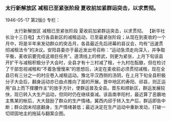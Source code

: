 ### 太行新解放区  减租已至紧张阶段  夏收前加紧群运突击，以求贯彻。

1946-05-17
第2版()
专栏：

　　太行新解放区
    减租已至紧张阶段
    夏收前加紧群运突击，以求贯彻。
    【新华社长治十三日电】太行各县新区的减租运动，已至最紧张阶段；从现在到麦收的一个月中，将是半年来发动群众的突击月，各县最近先后闭幕的县议会，均有“迅速贯彻减租法令”的决议。安阳县委亦于最近发出号召称：“运动急须走向深入，并争取平衡，麦收前要完成这艰巨任务”。道清线上的修武，则更为紧张，上月下旬该县开扩干与减租积极分子大会时，全县才有十三村减了租，十九村在酝酿，但在检讨了干部忽视减租和“不着急慢慢来”的思想后，决定在麦收前必须贯彻减租，现在全县已有三分之一的村庄卷入减租运动。豫北平汉西侧的汤阴，在上月下旬全县积极分子大会后，翻身运动亦已由点推向了面的开展。晋中地区的寿阳、祁县，则正运用“自上而下撑腰作主”的放手方针，使群运普及全县。晋东和顺新区，群运发展较快，现已转入大生产运动，但同时仍在继续查减。该县南李阳村，最近算了恶霸地主焦某的帐后，大大鼓励了群众的生产情绪。冀西内邱于转入生产后，群运即告中断；群众因未彻底翻身，生产情绪甚低；最近决定在生产运动中重新发动，打破一切顽固地主的拖延与翻案企图。
